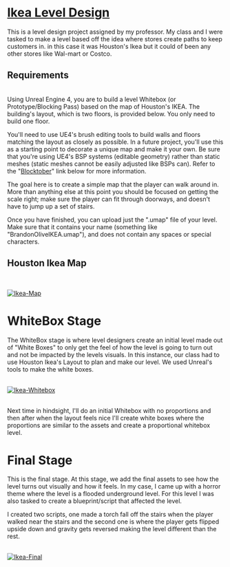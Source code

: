 # [Ikea Level Design](https://www.youtube.com/watch?v=PFMHNsYjHXA&list=PLzhOA58UvV9OmnW14E2tdXG65d9mRcDBA)

This is a level design project assigned by my professor. My class and I were tasked to make a level based off the idea where stores create paths to keep customers in. in this case it was Houston's Ikea but it could of been any other stores like Wal-mart or Costco.

## Requirements
<br>
Using Unreal Engine 4, you are to build a level Whitebox (or Prototype/Blocking Pass) based on the map of Houston's IKEA. The building's layout, which is two floors, is provided below. You only need to build one floor.

You'll need to use UE4's brush editing tools to build walls and floors matching the layout as closely as possible. In a future project, you'll use this as a starting point to decorate a unique map and make it your own. Be sure that you're using UE4's BSP systems (editable geometry) rather than static meshes (static meshes cannot be easily adjusted like BSPs can). Refer to the "[Blocktober](https://www.worldofleveldesign.com/categories/level_design_tutorials/guide-to-blocktober.php)" link below for more information.

The goal here is to create a simple map that the player can walk around in. More than anything else at this point you should be focused on getting the scale right; make sure the player can fit through doorways, and doesn't have to jump up a set of stairs.

Once you have finished, you can upload just the ".umap" file of your level. Make sure that it contains your name (something like "BrandonOliveIKEA.umap"), and does not contain any spaces or special characters.

## Houston Ikea Map
<br>

[![Ikea-Map](https://i.insider.com/5751543add089527248b463b?width=700&format=jpeg&auto=webp)](https://www.businessinsider.com/former-ikea-boss-reveals-the-trick-to-going-through-a-store-in-5-minutes-2016-6)

# WhiteBox Stage
The WhiteBox stage is where level designers create an initial level made out of "White Boxes" to only get the feel of how the level is going to turn out and not be impacted by the levels visuals. 
In this instance, our class had to use Houston Ikea's Layout to plan and make our level. 
We used Unreal's tools to make the white boxes. 
<br><br>

[![Ikea-Whitebox](http://img.youtube.com/vi/12ucy3vW3tk/mqdefault.jpg)](https://www.youtube.com/watch?v=12ucy3vW3tk)

<br>
Next time in hindsight, I'll do an initial Whitebox with no proportions and then after when the layout feels nice I'll create white boxes where the proportions are similar to the assets and create a proportional whitebox level.

# Final Stage
This is the final stage. At this stage, we add the final assets to see how the level turns out visually and how it feels. 
In my case, I came up with a horror theme where the level is a flooded underground level. For this level I was also tasked to create a blueprint/script that affected the level. 

I created two scripts, one made a torch fall off the stairs when the player walked near the stairs and the second one is where the player gets flipped upside down and gravity gets reversed making the level different than the rest. 
<br><br>

[![Ikea-Final](http://img.youtube.com/vi/PFMHNsYjHXA/mqdefault.jpg)](https://www.youtube.com/watch?v=PFMHNsYjHXA)

